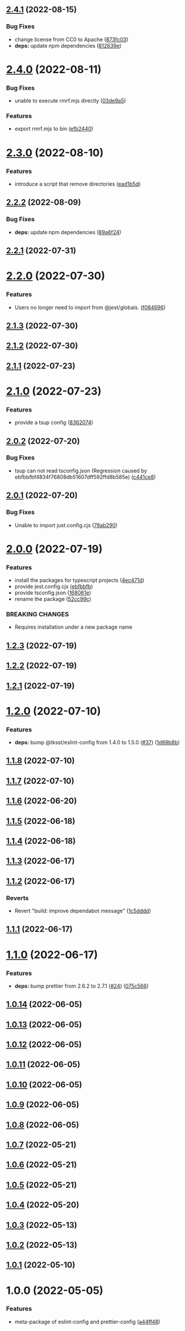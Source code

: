## [2.4.1](https://github.com/tksst/typescript-starter/compare/v2.4.0...v2.4.1) (2022-08-15)


### Bug Fixes

* change license from CC0 to Apache ([873fc03](https://github.com/tksst/typescript-starter/commit/873fc03ab132c76533c01c25a71246c205ce5b77))
* **deps:** update npm dependencies ([812639e](https://github.com/tksst/typescript-starter/commit/812639e0e6817f43bff506bdff26800a2838bd55))

# [2.4.0](https://github.com/tksst/typescript-starter/compare/v2.3.0...v2.4.0) (2022-08-11)


### Bug Fixes

* unable to execute rmrf.mjs directly ([03de9a5](https://github.com/tksst/typescript-starter/commit/03de9a5b9260ca9594fe62058f3167a8a7ca9ef9))


### Features

* export rmrf.mjs to bin ([efb2440](https://github.com/tksst/typescript-starter/commit/efb24408149fcb4aa832e9ccc168a54b787cd7df))

# [2.3.0](https://github.com/tksst/typescript-starter/compare/v2.2.2...v2.3.0) (2022-08-10)


### Features

* introduce a script that remove directories ([ead1b5d](https://github.com/tksst/typescript-starter/commit/ead1b5d36c5d0d5fe481ecec14bb442550652f63))

## [2.2.2](https://github.com/tksst/typescript-starter/compare/v2.2.1...v2.2.2) (2022-08-09)


### Bug Fixes

* **deps:** update npm dependencies ([89a6f24](https://github.com/tksst/typescript-starter/commit/89a6f24787a2b50c3df94bb59b7981ddd03e99e8))

## [2.2.1](https://github.com/tksst/typescript-starter/compare/v2.2.0...v2.2.1) (2022-07-31)

# [2.2.0](https://github.com/tksst/typescript-starter/compare/v2.1.3...v2.2.0) (2022-07-30)


### Features

* Users no longer need to import from @jest/globals. ([f084696](https://github.com/tksst/typescript-starter/commit/f084696b6cf6ab7960c885714514875c2e601daf))

## [2.1.3](https://github.com/tksst/typescript-starter/compare/v2.1.2...v2.1.3) (2022-07-30)

## [2.1.2](https://github.com/tksst/typescript-starter/compare/v2.1.1...v2.1.2) (2022-07-30)

## [2.1.1](https://github.com/tksst/typescript-starter/compare/v2.1.0...v2.1.1) (2022-07-23)

# [2.1.0](https://github.com/tksst/typescript-starter/compare/v2.0.2...v2.1.0) (2022-07-23)


### Features

* provide a tsup config ([8362074](https://github.com/tksst/typescript-starter/commit/8362074aaa9540274798f1a7180f6d1887691059))

## [2.0.2](https://github.com/tksst/typescript-starter/compare/v2.0.1...v2.0.2) (2022-07-20)


### Bug Fixes

* tsup can not read tsconfig.json (Regression caused by ebfbbfbf4834f76808db51607dff592ffd8b585e) ([c441ce8](https://github.com/tksst/typescript-starter/commit/c441ce89a60180e80e9968faa0774ac3c56de675))

## [2.0.1](https://github.com/tksst/typescript-starter/compare/v2.0.0...v2.0.1) (2022-07-20)


### Bug Fixes

* Unable to import just.config.cjs ([78ab290](https://github.com/tksst/typescript-starter/commit/78ab290445c116ebf3bde377278cf33a7c5f823b))

# [2.0.0](https://github.com/tksst/typescript-starter/compare/v1.2.3...v2.0.0) (2022-07-19)


### Features

* install the packages for typescript projects ([4ec471d](https://github.com/tksst/typescript-starter/commit/4ec471d1b745780e80687c048c8338265e2767f9))
* provide jest.config.cjs ([ebfbbfb](https://github.com/tksst/typescript-starter/commit/ebfbbfbf4834f76808db51607dff592ffd8b585e))
* provide tsconfig.json ([168061e](https://github.com/tksst/typescript-starter/commit/168061e11ea3a4dc7988806ce3199851453af73b))
* rename the package ([52cc99c](https://github.com/tksst/typescript-starter/commit/52cc99c726b09ee04767ce128701f0552e090671))


### BREAKING CHANGES

* Requires installation under a new package name

## [1.2.3](https://github.com/tksst/eslint-prettier-meta/compare/v1.2.2...v1.2.3) (2022-07-19)

## [1.2.2](https://github.com/tksst/eslint-prettier-meta/compare/v1.2.1...v1.2.2) (2022-07-19)

## [1.2.1](https://github.com/tksst/eslint-prettier-meta/compare/v1.2.0...v1.2.1) (2022-07-19)

# [1.2.0](https://github.com/tksst/eslint-prettier-meta/compare/v1.1.8...v1.2.0) (2022-07-10)


### Features

* **deps:** bump @tksst/eslint-config from 1.4.0 to 1.5.0 ([#37](https://github.com/tksst/eslint-prettier-meta/issues/37)) ([1d69b8b](https://github.com/tksst/eslint-prettier-meta/commit/1d69b8b6d9ea467a3c4f15c3768d47404b8e7c9f))

## [1.1.8](https://github.com/tksst/eslint-prettier-meta/compare/v1.1.7...v1.1.8) (2022-07-10)

## [1.1.7](https://github.com/tksst/eslint-prettier-meta/compare/v1.1.6...v1.1.7) (2022-07-10)

## [1.1.6](https://github.com/tksst/eslint-prettier-meta/compare/v1.1.5...v1.1.6) (2022-06-20)

## [1.1.5](https://github.com/tksst/eslint-prettier-meta/compare/v1.1.4...v1.1.5) (2022-06-18)

## [1.1.4](https://github.com/tksst/eslint-prettier-meta/compare/v1.1.3...v1.1.4) (2022-06-18)

## [1.1.3](https://github.com/tksst/eslint-prettier-meta/compare/v1.1.2...v1.1.3) (2022-06-17)

## [1.1.2](https://github.com/tksst/eslint-prettier-meta/compare/v1.1.1...v1.1.2) (2022-06-17)


### Reverts

* Revert "build: improve dependabot message" ([1c5dddd](https://github.com/tksst/eslint-prettier-meta/commit/1c5ddddd6c8ee933fbf5c0c8291347bbdfe22b0b))

## [1.1.1](https://github.com/tksst/eslint-prettier-meta/compare/v1.1.0...v1.1.1) (2022-06-17)

# [1.1.0](https://github.com/tksst/eslint-prettier-meta/compare/v1.0.14...v1.1.0) (2022-06-17)


### Features

* **deps:** bump prettier from 2.6.2 to 2.7.1 ([#24](https://github.com/tksst/eslint-prettier-meta/issues/24)) ([075c566](https://github.com/tksst/eslint-prettier-meta/commit/075c566590f5197446647b681e2ae019baf1ce64))

## [1.0.14](https://github.com/tksst/eslint-prettier-meta/compare/v1.0.13...v1.0.14) (2022-06-05)

## [1.0.13](https://github.com/tksst/eslint-prettier-meta/compare/v1.0.12...v1.0.13) (2022-06-05)

## [1.0.12](https://github.com/tksst/eslint-prettier-meta/compare/v1.0.11...v1.0.12) (2022-06-05)

## [1.0.11](https://github.com/tksst/eslint-prettier-meta/compare/v1.0.10...v1.0.11) (2022-06-05)

## [1.0.10](https://github.com/tksst/eslint-prettier-meta/compare/v1.0.9...v1.0.10) (2022-06-05)

## [1.0.9](https://github.com/tksst/eslint-prettier-meta/compare/v1.0.8...v1.0.9) (2022-06-05)

## [1.0.8](https://github.com/tksst/eslint-prettier-meta/compare/v1.0.7...v1.0.8) (2022-06-05)

## [1.0.7](https://github.com/tksst/eslint-prettier-meta/compare/v1.0.6...v1.0.7) (2022-05-21)

## [1.0.6](https://github.com/tksst/eslint-prettier-meta/compare/v1.0.5...v1.0.6) (2022-05-21)

## [1.0.5](https://github.com/tksst/eslint-prettier-meta/compare/v1.0.4...v1.0.5) (2022-05-21)

## [1.0.4](https://github.com/tksst/eslint-prettier-meta/compare/v1.0.3...v1.0.4) (2022-05-20)

## [1.0.3](https://github.com/tksst/eslint-prettier-meta/compare/v1.0.2...v1.0.3) (2022-05-13)

## [1.0.2](https://github.com/tksst/eslint-prettier-meta/compare/v1.0.1...v1.0.2) (2022-05-13)

## [1.0.1](https://github.com/tksst/eslint-prettier-meta/compare/v1.0.0...v1.0.1) (2022-05-10)

# 1.0.0 (2022-05-05)


### Features

* meta-package of eslint-config and prettier-config ([a44ff48](https://github.com/tksst/eslint-prettier-meta/commit/a44ff480fc14cc325a1325aa5490bc868d1075a0))
